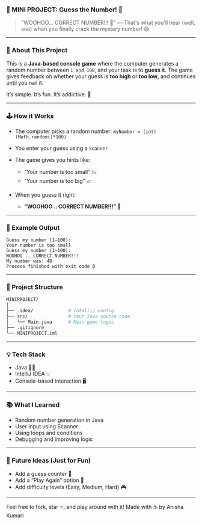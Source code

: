 ### 🧠 MINI PROJECT: **Guess the Number!** 🎯

> "WOOHOO... CORRECT NUMBER!!! 🎉" — That's what you'll hear (well, see) when you finally crack the mystery number! 😄

---

### 📌 About This Project

This is a **Java-based console game** where the computer generates a random number between `1 and 100`, and your task is to **guess it**. The game gives feedback on whether your guess is **too high** or **too low**, and continues until you nail it.

It’s simple. It’s fun. It’s addictive. 🤩

---

### 🕹️ How it Works

* The computer picks a random number: `myNumber = (int)(Math.random()*100)`
* You enter your guess using a `Scanner`
* The game gives you hints like:

  * “Your number is too small” 📉
  * “Your number is too big” 📈
* When you guess it right:

  * **“WOOHOO .. CORRECT NUMBER!!!”** 🎊

---

### 🎯 Example Output

```
Guess my number (1–100):
Your number is too small
Guess my number (1–100):
WOOHOO .. CORRECT NUMBER!!!
My number was: 48
Process finished with exit code 0
```

---

### 📂 Project Structure

```bash
MINIPROJECT/
│
├── .idea/             # IntelliJ config
├── src/               # Your Java source code
│   └── Main.java      # Main game logic
├── .gitignore
└── MINIPROJECT.iml
```

---

### 💡 Tech Stack

* Java 🧑‍💻
* IntelliJ IDEA 💡
* Console-based interaction 🖥️

---

### 📚 What I Learned

* Random number generation in Java
* User input using Scanner
* Using loops and conditions
* Debugging and improving logic

---

### 🚀 Future Ideas (Just for Fun)

* Add a guess counter 🔢
* Add a “Play Again” option 🔁
* Add difficulty levels (Easy, Medium, Hard) 🎮

---

Feel free to fork, star ⭐, and play around with it!
Made with ☕ by Anisha Kumari

